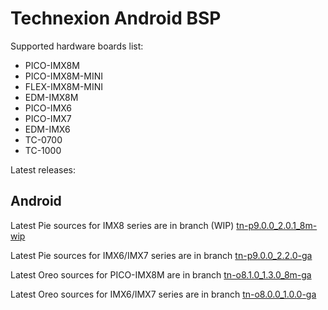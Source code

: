 Technexion Android BSP
==========

Supported hardware boards list:

* PICO-IMX8M
* PICO-IMX8M-MINI
* FLEX-IMX8M-MINI
* EDM-IMX8M
* PICO-IMX6
* PICO-IMX7
* EDM-IMX6
* TC-0700
* TC-1000


Latest releases:

Android
-----------
Latest Pie sources for IMX8 series are in branch (WIP) [tn-p9.0.0\_2.0.1\_8m-wip][latest-pie-8m]

Latest Pie sources for IMX6/IMX7 series are in branch [tn-p9.0.0\_2.2.0-ga][latest-pie]

Latest Oreo sources for PICO-IMX8M are in branch [tn-o8.1.0\_1.3.0\_8m-ga][latest-oreo-8m]

Latest Oreo sources for IMX6/IMX7 series are in branch [tn-o8.0.0\_1.0.0-ga][latest-oreo]

[latest-pie-8m]:https://github.com/technexion-android/cookers/tree/tn-p9.0.0_2.0.1_8m-wip "Pie for IMX8M"
[latest-pie]:https://github.com/technexion-android/cookers/tree/tn-p9.0.0_2.0.0_8m-ga "Pie for IMX6/IMX7"
[latest-oreo-8m]:https://github.com/technexion-android/cookers/tree/tn-o8.1.0_1.3.0_8m-ga "Oreo for IMX8M"
[latest-oreo]:https://github.com/technexion-android/cookers/tree/tn-o8.0.0_1.0.0-ga "Oreo for IMX6/IMX7"

